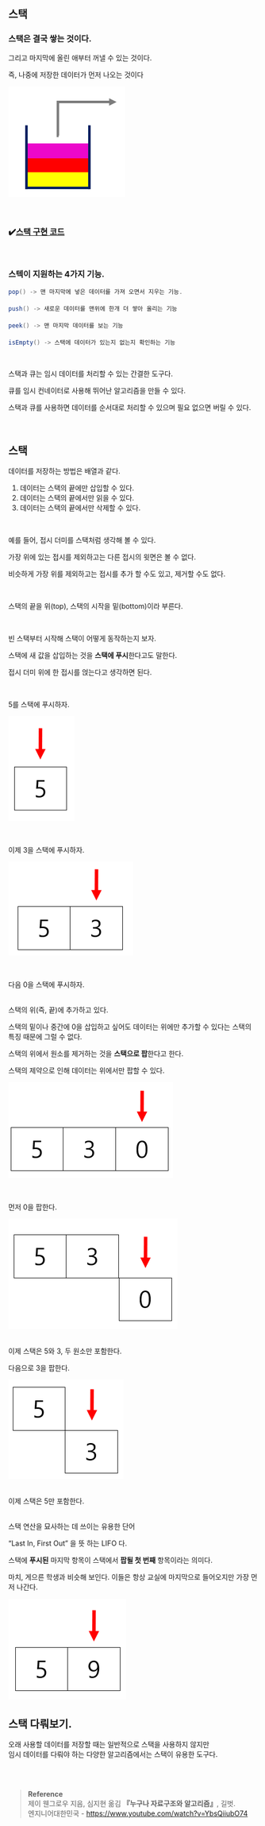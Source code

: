## 스택

### 스택은 결국 쌓는 것이다.

그리고 마지막에 올린 애부터 꺼낼 수 있는 것이다.

즉, 나중에 저장한 데이터가 먼저 나오는 것이다

![이미지](/programming/img/스택0.png)

<br/>

### ✔️[스택 구현 코드](https://github.com/mingseok/TIL/blob/main/code/Stack.java)

<br/>

### 스텍이 지원하는 4가지 기능.


```java
pop() -> 맨 마지막에 넣은 데이터를 가져 오면서 지우는 기능.

push() -> 새로운 데이터를 맨위에 한개 더 쌓아 올리는 기능

peek() -> 맨 마지막 데이터를 보는 기능

isEmpty() -> 스택에 데이터가 있는지 없는지 확인하는 기능
```

<br/>

스택과 큐는 임시 데이터를 처리할 수 있는 간결한 도구다.

큐를 임시 컨네이터로 사용해 뛰어난 알고리즘을 만들 수 있다.

스택과 큐를 사용하면 데이터를 순서대로 처리할 수 있으며 필요 없으면 버릴 수 있다.

<br/>

## 스택

데이터를 저장하는 방법은 배열과 같다.

1. 데이터는 스택의 끝에만 삽입할 수 있다.
2. 데이터는 스택의 끝에서만 읽을 수 있다.
3. 데이터는 스택의 끝에서만 삭제할 수 있다.

<br/>

예를 들어, 접시 더미를 스택처럼 생각해 볼 수 있다. 

가장 위에 있는 접시를 제외하고는 다른 접시의 윗면은 볼 수 없다. 

비슷하게 가장 위를 제외하고는 접시를 추가 할 수도 있고, 제거할 수도 없다.

<br/>

스택의 끝을 위(top), 스택의 시작을 밑(bottom)이라 부른다.

<br/>

빈 스택부터 시작해 스택이 어떻게 동작하는지 보자.

스택에 새 값을 삽입하는 것을 **스택에 푸시**한다고도 말한다.

접시 더미 위에 한 접시를 얹는다고 생각하면 된다.

<br/>

5를 스택에 푸시하자.

![이미지](/programming/img/스택1.PNG)

<br/>

이제 3을 스택에 푸시하자.

![이미지](/programming/img/스택2.PNG)

<br/>

다음 0을 스택에 푸시하자.

<br/>스택의 위(즉, 끝)에 추가하고 있다. 

스택의 밑이나 중간에 0을 삽입하고 싶어도 데이터는 위에만 추가할 수 있다는 스택의 특징 때문에 그럴 수 없다.

스택의 위에서 원소를 제거하는 것을 **스택으로 팝**한다고 한다.

스택의 제약으로 인해 데이터는 위에서만 팝할 수 있다.

![이미지](/programming/img/스택3.PNG)

<br/>

먼저 0을 팝한다.

![이미지](/programming/img/스택4.PNG)

<br/>이제 스택은 5와 3, 두 원소만 포함한다.

다음으로 3을 팝한다.

![이미지](/programming/img/스택5.PNG)

<br/>이제 스택은 5만 포함한다.

<br/>스택 연산을 묘사하는 데 쓰이는 유용한 단어

“Last In, First Out” 을 뜻 하는 LIFO 다.

스택에 **푸시된** 마지막 항목이 스택에서 **팝될 첫 번째** 항목이라는 의미다.

마치, 게으른 학생과 비슷해 보인다. 이들은 항상 교실에 마지막으로 들어오지만 가장 먼저 나간다.

![이미지](/programming/img/스택6.PNG)

## 스택 다뤄보기.

오래 사용할 데이터를 저장할 때는 일반적으로 스택을 사용하지 않지만 <br/>임시 데이터를 다뤄야 하는 다양한 알고리즘에서는 스택이 유용한 도구다.

<br/><br/>

>**Reference**
<br/>제이 웬그로우 지음, 심지현 옮김 **『**누구나 자료구조와 알고리즘**』**, 길벗. <br/>
엔지니어대한민국 - https://www.youtube.com/watch?v=YbsQiiubO74